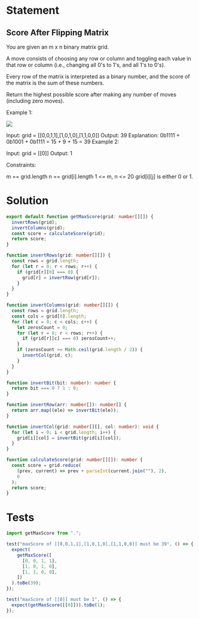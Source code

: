 # Statement
## Score After Flipping Matrix

You are given an m x n binary matrix grid.

A move consists of choosing any row or column and toggling each value in that row or column (i.e., changing all 0's to 1's, and all 1's to 0's).

Every row of the matrix is interpreted as a binary number, and the score of the matrix is the sum of these numbers.

Return the highest possible score after making any number of moves (including zero moves).

 

Example 1:

![](https://assets.leetcode.com/uploads/2021/07/23/lc-toogle1.jpg)

Input: grid = [[0,0,1,1],[1,0,1,0],[1,1,0,0]]
Output: 39
Explanation: 0b1111 + 0b1001 + 0b1111 = 15 + 9 + 15 = 39
Example 2:

Input: grid = [[0]]
Output: 1
 

Constraints:

m == grid.length
n == grid[i].length
1 <= m, n <= 20
grid[i][j] is either 0 or 1.

# Solution 
```ts
export default function getMaxScore(grid: number[][]) {
  invertRows(grid);
  invertColumns(grid);
  const score = calculateScore(grid);
  return score;
}

function invertRows(grid: number[][]) {
  const rows = grid.length;
  for (let r = 0; r < rows; r++) {
    if (grid[r][0] === 0) {
      grid[r] = invertRow(grid[r]);
    }
  }
}

function invertColumns(grid: number[][]) {
  const rows = grid.length;
  const cols = grid[0].length;
  for (let c = 0; c < cols; c++) {
    let zerosCount = 0;
    for (let r = 0; r < rows; r++) {
      if (grid[r][c] === 0) zerosCount++;
    }
    if (zerosCount >= Math.ceil(grid.length / 2)) {
      invertCol(grid, c);
    }
  }
}

function invertBit(bit: number): number {
  return bit === 0 ? 1 : 0;
}

function invertRow(arr: number[]): number[] {
  return arr.map((ele) => invertBit(ele));
}

function invertCol(grid: number[][], col: number): void {
  for (let i = 0; i < grid.length; i++) {
    grid[i][col] = invertBit(grid[i][col]);
  }
}

function calculateScore(grid: number[][]): number {
  const score = grid.reduce(
    (prev, current) => prev + parseInt(current.join(""), 2),
    0
  );
  return score;
}
```

# Tests
```ts
import getMaxScore from ".";

test("maxScore of [[0,0,1,1],[1,0,1,0],[1,1,0,0]] must be 39", () => {
  expect(
    getMaxScore([
      [0, 0, 1, 1],
      [1, 0, 1, 0],
      [1, 1, 0, 0],
    ])
  ).toBe(39);
});

test("maxScore of [[0]] must be 1", () => {
  expect(getMaxScore([[0]])).toBe(1);
});

```